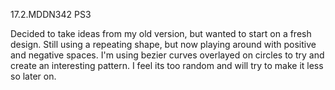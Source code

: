 17.2.MDDN342 PS3

Decided to take ideas from my old version, but wanted to start on a fresh design. Still using a repeating shape, but now playing around with positive and negative spaces. I'm using bezier curves overlayed on circles to try and create an interesting pattern. I feel its too random and will try to make it less so later on.